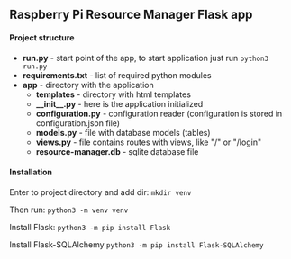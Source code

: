 ## Raspberry Pi Resource Manager Flask app

#### Project structure
* **run.py** - start point of the app, to start application just run `python3 run.py`
* **requirements.txt** - list of required python modules
* **app** - directory with the application
  * **templates** - directory with html templates
  * **\_\_init\_\_.py** - here is the application initialized
  * **configuration.py** - configuration reader (configuration is stored in configuration.json file)
  * **models.py** - file with database models (tables)
  * **views.py** - file contains routes with views, like "/" or "/login" 
  * **resource-manager.db** - sqlite database file

#### Installation
Enter to project directory and add dir:
`mkdir venv`

Then run:
`python3 -m venv venv`

Install Flask:
`python3 -m pip install Flask`

Install Flask-SQLAlchemy
`python3 -m pip install Flask-SQLAlchemy`
